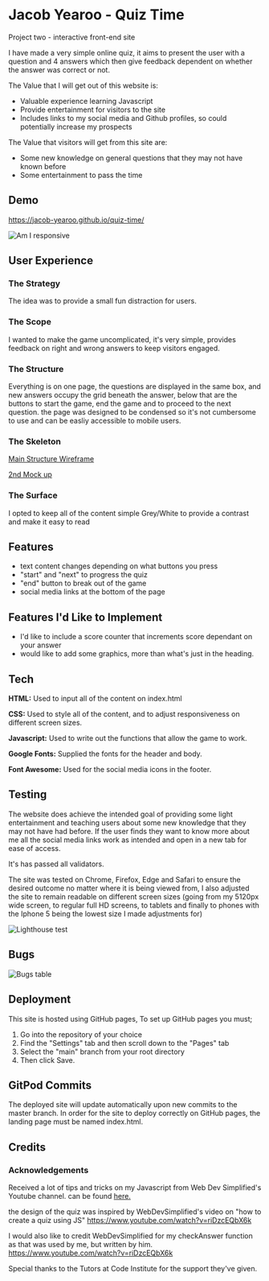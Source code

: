 # Jacob Yearoo - Quiz Time

Project two - interactive front-end site

I have made a very simple online quiz, it aims to present the user with a question and 4 answers which then give feedback dependent on whether the answer was correct or not.

The Value that I will get out of this website is:

- Valuable experience learning Javascript
- Provide entertainment for visitors to the site 
- Includes links to my social media and Github profiles, so could potentially increase my prospects

The Value that visitors will get from this site are:

- Some new knowledge on general questions that they may not have known before
- Some entertainment to pass the time


## Demo

https://jacob-yearoo.github.io/quiz-time/


![Am I responsive](https://i.imgur.com/tBDjk3r.png)
## User Experience

### The Strategy
The idea was to provide a small fun distraction for users.
### The Scope
I wanted to make the game uncomplicated, it's very simple, provides feedback on right and wrong answers to keep visitors engaged. 
### The Structure
Everything is on one page, the questions are displayed in the same box, and new answers occupy the grid beneath the answer, below that are the buttons to start the game, end the game and to proceed to the next question. the page was designed to be condensed so it's not cumbersome to use and can be easliy accessible to mobile users.
### The Skeleton

[Main Structure Wireframe](https://i.imgur.com/Ub1KGCD.jpg?1)

[2nd Mock up](https://i.imgur.com/4u7NhYd.jpg?1)


### The Surface

I opted to keep all of the content simple Grey/White to provide a contrast and make it easy to read
## Features

- text content changes depending on what buttons you press
- "start" and "next" to progress the quiz
- "end" button to break out of the game 
- social media links at the bottom of the page

## Features I'd Like to Implement

- I'd like to include a score counter that increments score dependant on your answer
- would like to add some graphics, more than what's just in the heading.

## Tech

**HTML:** Used to input all of the content on index.html

**CSS:** Used to style all of the content, and to adjust responsiveness on different screen sizes.

**Javascript:** Used to write out the functions that allow the game to work.

**Google Fonts:** Supplied the fonts for the header and body.

**Font Awesome:** Used for the social media icons in the footer.

## Testing

The website does achieve the intended goal of providing some light entertainment and teaching users about some new knowledge that they may not have had before.
If the user finds they want to know more about me all the social media links work as intended and open in a new tab for ease of access.

It's has passed all validators.

The site was tested on Chrome, Firefox, Edge and Safari to ensure the desired outcome no matter where it is being viewed from, I also adjusted the site to remain readable on different screen sizes (going from my 5120px wide screen, to regular full HD screens, to tablets and finally to phones with the Iphone 5 being the lowest size I made adjustments for)

![Lighthouse test](https://i.imgur.com/YRn5Upd.png)


## Bugs

![Bugs table](https://i.imgur.com/8vuSgzU.png)
## Deployment

This site is hosted using GitHub pages, To set up GitHub pages you must;

1. Go into the repository of your choice
2. Find the "Settings" tab and then scroll down to the "Pages" tab
3. Select the "main" branch from your root directory
4. Then click Save.

## GitPod Commits
The deployed site will update automatically upon new commits to the master branch. In order for the site to deploy correctly on GitHub pages, the landing page must be named index.html.

## Credits

### Acknowledgements
Received a lot of tips and tricks on my Javascript from Web Dev Simplified's Youtube channel. can be found [here.](https://www.youtube.com/c/WebDevSimplified)

the design of the quiz was inspired by WebDevSimplified's video on "how to create a quiz using JS" https://www.youtube.com/watch?v=riDzcEQbX6k

I would also like to credit WebDevSimplified for my checkAnswer function as that was used by me, but written by him. https://www.youtube.com/watch?v=riDzcEQbX6k

Special thanks to the Tutors at Code Institute for the support they've given.

